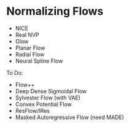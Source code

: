 # Normalizing Flows

- NICE
- Real NVP
- Glow
- Planar Flow
- Radial Flow
- Neural Spline Flow


To Do:
- Flow++
- Deep Dense Sigmoidal Flow
- Sylvester Flow (with VAE)
- Convex Potential Flow
- ResFlow/IRes
- Masked Autoregressive Flow (need MADE)

